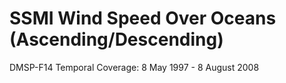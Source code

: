 # SSMI Wind Speed Over Oceans (Ascending/Descending)
DMSP-F14 Temporal Coverage: 8 May 1997 - 8 August 2008
